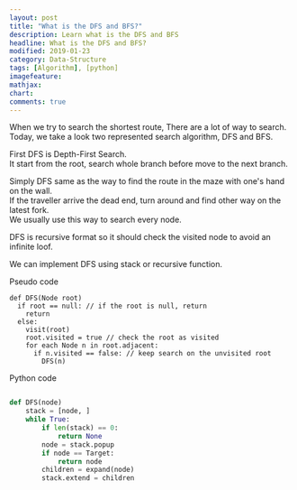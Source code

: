 ```yaml
---
layout: post
title: "What is the DFS and BFS?"
description: Learn what is the DFS and BFS
headline: What is the DFS and BFS?
modified: 2019-01-23
category: Data-Structure
tags: [Algorithm], [python]
imagefeature:
mathjax:
chart:
comments: true
---
```


When we try to search the shortest route, There are a lot of way to search.<br>
Today, we take a look two represented search algorithm, DFS and BFS.<br>

First DFS is Depth-First Search.<br>
It start from the root, search whole branch before move to the next branch.<br>

Simply DFS same as the way to find the route in the maze with one's hand on the wall.<br>
If the traveller arrive the dead end, turn around and find other way on the latest fork.<br>
We usually use this way to search every node.<br>

DFS is recursive format so it should check the visited node to avoid an infinite loof.<br>

We can implement DFS using stack or recursive function.<br>

Pseudo code<br>

```
def DFS(Node root)
  if root == null: // if the root is null, return
    return
  else:
    visit(root)
    root.visited = true // check the root as visited
    for each Node n in root.adjacent:
      if n.visited == false: // keep search on the unvisited root
        DFS(n)
```

Python code<br>

```Python

def DFS(node)
    stack = [node, ]
    while True:
        if len(stack) == 0:
            return None
        node = stack.popup
        if node == Target:
            return node
        children = expand(node)
        stack.extend = children  

```
